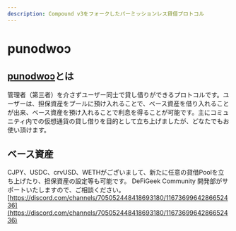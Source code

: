 ```yaml
---
description: Compound v3をフォークしたパーミッションレス貸借プロトコル
---
```


# punodwoɔ

## [punodwoɔ](https://pnd.defigeek.xyz/)とは

管理者（第三者）を介さずユーザー同士で貸し借りができるプロトコルです。ユーザーは、担保資産をプールに預け入れることで、ベース資産を借り入れることが出来、ベース資産を預け入れることで利息を得ることが可能です。主にコミュニティ内での仮想通貨の貸し借りを目的として立ち上げましたが、どなたでもお使い頂けます。

## ベース資産

CJPY、USDC、crvUSD、WETHがございまして、新たに任意の貸借Poolを立ち上げたり、担保資産の設定等も可能です。 DeFiGeek Community 開発部がサポートいたしますので、ご相談ください。 [https://discord.com/channels/705052448418693180/1167369964286652436](https://discord.com/channels/705052448418693180/1167369964286652436)
